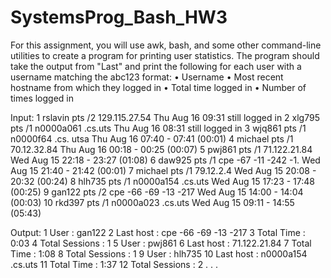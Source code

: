# SystemsProg_Bash_HW3

For this assignment, you will use awk, bash, and some other command-line utilities to create a
program for printing user statistics. 
The program should take the output from "Last" and print the
following for each user with a username matching the abc123 format:
• Username
• Most recent hostname from which they logged in
• Total time logged in
• Number of times logged in

Input:
1 rslavin pts /2 129.115.27.54 Thu Aug 16 09:31 still logged in
2 xlg795 pts /1 n0000a061 .cs.uts Thu Aug 16 08:31 still logged in
3 wjq861 pts /1 n0000f64 .cs. utsa Thu Aug 16 07:40 - 07:41 (00:01)
4 michael pts /1 70.12.32.84 Thu Aug 16 00:18 - 00:25 (00:07)
5 pwj861 pts /1 71.122.21.84 Wed Aug 15 22:18 - 23:27 (01:08)
6 daw925 pts /1 cpe -67 -11 -242 -1. Wed Aug 15 21:40 - 21:42 (00:01)
7 michael pts /1 79.12.2.4 Wed Aug 15 20:08 - 20:32 (00:24)
8 hlh735 pts /1 n0000a154 .cs.uts Wed Aug 15 17:23 - 17:48 (00:25)
9 gan122 pts /2 cpe -66 -69 -13 -217 Wed Aug 15 14:00 - 14:04 (00:03)
10 rkd397 pts /1 n0000a023 .cs.uts Wed Aug 15 09:11 - 14:55 (05:43)

Output:
1 User : gan122
    2 Last host : cpe -66 -69 -13 -217
    3 Total Time : 0:03
    4 Total Sessions : 1
5 User : pwj861
    6 Last host : 71.122.21.84
    7 Total Time : 1:08
    8 Total Sessions : 1
9 User : hlh735
    10 Last host : n0000a154 .cs.uts
    11 Total Time : 1:37
    12 Total Sessions : 2
.
.
.
